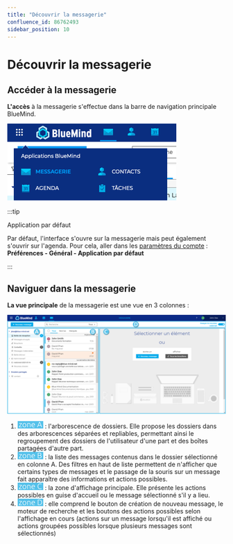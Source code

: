 ```yaml
---
title: "Découvrir la messagerie"
confluence_id: 86762493
sidebar_position: 10
---
```

# Découvrir la messagerie

## Accéder à la messagerie

**L'accès** à la messagerie s'effectue dans la barre de navigation principale BlueMind.

![](../../attachments/86762493/86764385.png)


:::tip

Application par défaut

Par défaut, l'interface s'ouvre sur la messagerie mais peut également s'ouvrir sur l'agenda. Pour cela, aller dans les [paramètres du compte](/Guide_de_l_utilisateur/Paramétrer_le_compte_utilisateur/) : **Préférences - Général - Application par défaut**

:::


## Naviguer dans la messagerie

**La vue principale** de la messagerie est une vue en 3 colonnes :

![](../../attachments/86762493/86764384.png)

1. ![](../../attachments/86762493/86764389.png) : l'arborescence de dossiers. Elle propose les dossiers dans des arborescences séparées et repliables, permettant ainsi le regroupement des dossiers de l'utilisateur d'une part et des boîtes partagées d'autre part.
2. ![](../../attachments/86762493/86764388.png) : la liste des messages contenus dans le dossier sélectionné en colonne A. Des filtres en haut de liste permettent de n'afficher que certains types de messages et le passage de la souris sur un message fait apparaître des informations et actions possibles.
3. ![](../../attachments/86762493/86764387.png)  : la zone d'affichage principale. Elle présente les actions possibles en guise d'accueil ou le message sélectionné s'il y a lieu.
4. ![](../../attachments/86762493/86764386.png)  : elle comprend le bouton de création de nouveau message, le moteur de recherche et les boutons des actions possibles selon l'affichage en cours (actions sur un message lorsqu'il est affiché ou actions groupées possibles lorsque plusieurs messages sont sélectionnés)


